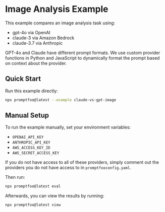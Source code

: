 # Image Analysis Example

This example compares an image analysis task using:

- gpt-4o via OpenAI
- claude-3 via Amazon Bedrock
- claude-3.7 via Anthropic

GPT-4o and Claude have different prompt formats. We use custom provider functions in Python and JavaScript to dynamically format the prompt based on context about the provider.

## Quick Start

Run this example directly:

```sh
npx promptfoo@latest --example claude-vs-gpt-image
```

## Manual Setup

To run the example manually, set your environment variables:

- `OPENAI_API_KEY`
- `ANTHROPIC_API_KEY`
- `AWS_ACCESS_KEY_ID`
- `AWS_SECRET_ACCESS_KEY`

If you do not have access to all of these providers, simply comment out the providers you do not have access to in `promptfooconfig.yaml`.

Then run:

```sh
npx promptfoo@latest eval
```

Afterwards, you can view the results by running:

```sh
npx promptfoo@latest view
```
